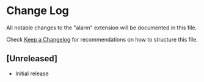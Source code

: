 # Change Log

All notable changes to the "alarm" extension will be documented in this file.

Check [Keep a Changelog](http://keepachangelog.com/) for recommendations on how to structure this file.

## [Unreleased]

- Initial release